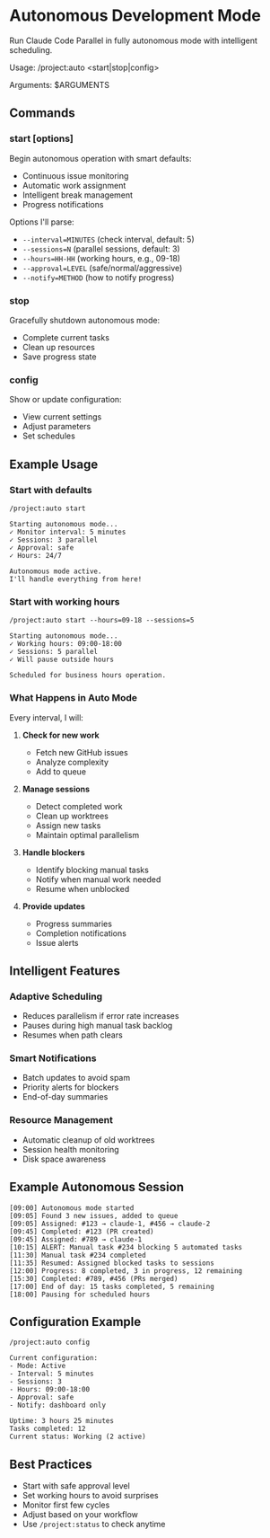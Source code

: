 # Autonomous Development Mode

Run Claude Code Parallel in fully autonomous mode with intelligent scheduling.

Usage: /project:auto <start|stop|config>

Arguments: $ARGUMENTS

## Commands

### start [options]
Begin autonomous operation with smart defaults:
- Continuous issue monitoring
- Automatic work assignment
- Intelligent break management
- Progress notifications

Options I'll parse:
- `--interval=MINUTES` (check interval, default: 5)
- `--sessions=N` (parallel sessions, default: 3)
- `--hours=HH-HH` (working hours, e.g., 09-18)
- `--approval=LEVEL` (safe/normal/aggressive)
- `--notify=METHOD` (how to notify progress)

### stop
Gracefully shutdown autonomous mode:
- Complete current tasks
- Clean up resources
- Save progress state

### config
Show or update configuration:
- View current settings
- Adjust parameters
- Set schedules

## Example Usage

### Start with defaults
```
/project:auto start

Starting autonomous mode...
✓ Monitor interval: 5 minutes
✓ Sessions: 3 parallel
✓ Approval: safe
✓ Hours: 24/7

Autonomous mode active.
I'll handle everything from here!
```

### Start with working hours
```
/project:auto start --hours=09-18 --sessions=5

Starting autonomous mode...
✓ Working hours: 09:00-18:00
✓ Sessions: 5 parallel
✓ Will pause outside hours

Scheduled for business hours operation.
```

### What Happens in Auto Mode

Every interval, I will:

1. **Check for new work**
   - Fetch new GitHub issues
   - Analyze complexity
   - Add to queue

2. **Manage sessions**
   - Detect completed work
   - Clean up worktrees
   - Assign new tasks
   - Maintain optimal parallelism

3. **Handle blockers**
   - Identify blocking manual tasks
   - Notify when manual work needed
   - Resume when unblocked

4. **Provide updates**
   - Progress summaries
   - Completion notifications
   - Issue alerts

## Intelligent Features

### Adaptive Scheduling
- Reduces parallelism if error rate increases
- Pauses during high manual task backlog
- Resumes when path clears

### Smart Notifications
- Batch updates to avoid spam
- Priority alerts for blockers
- End-of-day summaries

### Resource Management
- Automatic cleanup of old worktrees
- Session health monitoring
- Disk space awareness

## Example Autonomous Session
```
[09:00] Autonomous mode started
[09:05] Found 3 new issues, added to queue
[09:05] Assigned: #123 → claude-1, #456 → claude-2
[09:45] Completed: #123 (PR created)
[09:45] Assigned: #789 → claude-1
[10:15] ALERT: Manual task #234 blocking 5 automated tasks
[11:30] Manual task #234 completed
[11:35] Resumed: Assigned blocked tasks to sessions
[12:00] Progress: 8 completed, 3 in progress, 12 remaining
[15:30] Completed: #789, #456 (PRs merged)
[17:00] End of day: 15 tasks completed, 5 remaining
[18:00] Pausing for scheduled hours
```

## Configuration Example
```
/project:auto config

Current configuration:
- Mode: Active
- Interval: 5 minutes  
- Sessions: 3
- Hours: 09:00-18:00
- Approval: safe
- Notify: dashboard only

Uptime: 3 hours 25 minutes
Tasks completed: 12
Current status: Working (2 active)
```

## Best Practices
- Start with safe approval level
- Set working hours to avoid surprises
- Monitor first few cycles
- Adjust based on your workflow
- Use `/project:status` to check anytime